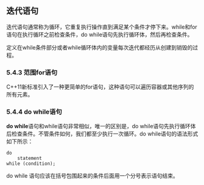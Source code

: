 ## 迭代语句
迭代语句通常称为循环，它重复执行操作直到满足某个条件才停下来。while和for语句在执行循环之前检查条件，do while语句先执行循环体，然后再检查条件。

定义在while条件部分或者while循环体内的变量每次迭代都经历从创建到销毁的过程。

### 5.4.3 范围for语句
C++11新标准引入了一种更简单的for语句，这种语句可以遍历容器或其他序列的所有元素。

### 5.4.4 do while语句
**do while**语句和while语句非常相似，唯一的区别是，do while语句先执行循环体后检查条件。不管条件如何，我们都至少执行一次循环。do while语句的语法形式如下所示：
```
do 
    statement
while (condition);
```
do while 语句应该在括号包围起来的条件后面用一个分号表示语句结束。

